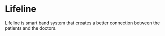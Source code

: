 # Lifeline
 Lifeline is smart band system that creates a better connection between the patients and the doctors.
